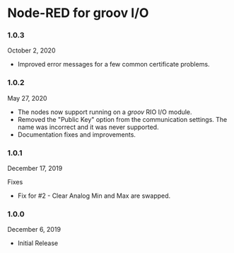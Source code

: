 # Node-RED for groov I/O

### 1.0.3

October 2, 2020

 * Improved error messages for a few common certificate problems.

### 1.0.2

May 27, 2020

 * The nodes now support running on a _groov_ RIO I/O module.
 * Removed the "Public Key" option from the communication settings.
   The name was incorrect and it was never supported.
 * Documentation fixes and improvements.

### 1.0.1

December 17, 2019

Fixes
 * Fix for #2 - Clear Analog Min and Max are swapped.

### 1.0.0

December 6, 2019

* Initial Release 
